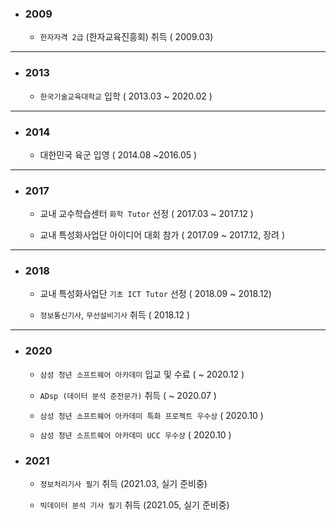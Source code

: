 - ### 2009
  - `한자자격 2급` (한자교육진흥회) 취득 ( 2009.03)
---
- ### 2013
  - `한국기술교육대학교` 입학 ( 2013.03 ~ 2020.02 )
---
- ### 2014
  - 대한민국 육군 입영 ( 2014.08 ~2016.05 )
---
- ### 2017
  - 교내 교수학습센터 `화학 Tutor` 선정 ( 2017.03 ~ 2017.12 )

  - 교내 특성화사업단 아이디어 대회 참가 ( 2017.09 ~ 2017.12, 장려 )
---
- ### 2018
  - 교내 특성화사업단 `기초 ICT Tutor` 선정 ( 2018.09 ~ 2018.12)

  - `정보통신기사`, `무선설비기사` 취득 ( 2018.12 )
---
- ### 2020
  - `삼성 청년 소프트웨어 아카데미` 입교 및 수료 ( ~ 2020.12 )
  
  - `ADsp (데이터 분석 준전문가)` 취득 ( ~ 2020.07 )

  - `삼성 청년 소프트웨어 아카데미 특화 프로젝트 우수상` ( 2020.10 )

  - `삼성 청년 소프트웨어 아카데미 UCC 우수상` ( 2020.10 )

- ### 2021
  - `정보처리기사 필기` 취득 (2021.03, 실기 준비중)

  - `빅데이터 분석 기사 필기` 취득 (2021.05, 실기 준비중)